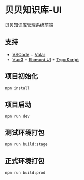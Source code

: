 # 贝贝知识库-UI

贝贝知识库管理系统前端

## 支持

- [VSCode](https://code.visualstudio.com/) + [Volar](https://marketplace.visualstudio.com/items?itemName=johnsoncodehk.volar)
- [Vue3](https://v3.cn.vuejs.org/) + [Element UI](https://element-plus.gitee.io/zh-CN/) + [TypeScript](https://www.tslang.cn/docs/home.html)

## 项目初始化
```
npm install
```

## 项目启动
```
npm run dev
```

## 测试环境打包
```
npm run build:stage
```

## 正式环境打包
```
npm run build:prod
```